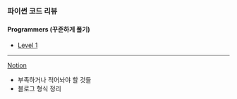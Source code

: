 ### 파이썬 코드 리뷰

#### Programmers (꾸준하게 풀기)
 - [Level 1](https://github.com/KimJinHye0n/python/tree/master/Programmaers/Level1)
 
-----

[Notion](https://www.notion.so/11c265f978a84907859db95f1185dd9b)
 - 부족하거나 적어놔야 할 것들
 - 블로그 형식 정리 
